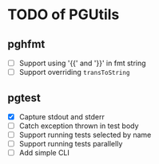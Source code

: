 # TODO of PGUtils

## pghfmt
- [ ] Support using '{{' and '}}' in fmt string
- [ ] Support overriding `transToString`

## pgtest
- [x] Capture stdout and stderr
- [ ] Catch exception thrown in test body
- [ ] Support running tests selected by name
- [ ] Support running tests parallelly
- [ ] Add simple CLI
